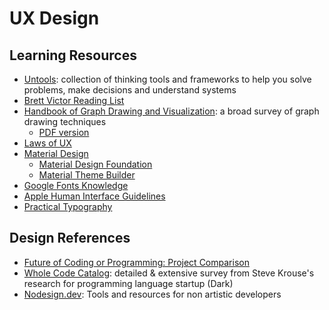 # UX Design

## Learning Resources
- [Untools](https://untools.co/): collection of thinking tools and frameworks to help you solve problems, make decisions and understand systems
- [Brett Victor Reading List](https://gist.github.com/nickloewen/10565777)
- [Handbook of Graph Drawing and Visualization](https://cs.brown.edu/people/rtamassi/gdhandbook/): a broad survey of graph drawing techniques
  - [PDF version](_assets/handbook-graph-drawing-and-visualization.pdf)
- [Laws of UX](https://lawsofux.com/)
- [Material Design](https://m3.material.io)
  - [Material Design Foundation](https://material.io/design/foundation-overview)
  - [Material Theme Builder](https://m3.material.io/theme-builder)
- [Google Fonts Knowledge](https://fonts.google.com/knowledge)
- [Apple Human Interface Guidelines](https://developer.apple.com/design/human-interface-guidelines/macos/overview/themes/)
- [Practical Typography](https://practicaltypography.com/)

## Design References
- [Future of Coding or Programming: Project Comparison](https://docs.google.com/spreadsheets/d/12sTu7RT-s_QlAupY1v-3DfI1Mm9NEX5YMWWTDAKHLfc/edit#gid=0)
- [Whole Code Catalog](https://futureofcoding.org/catalog/): detailed & extensive survey from Steve Krouse's research for programming language startup (Dark)
- [Nodesign.dev](https://nodesign.dev): Tools and resources for non artistic developers
